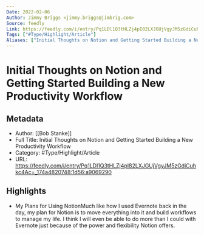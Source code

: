```yaml
---
Date: 2022-02-06
Author: Jimmy Briggs <jimmy.briggs@jimbrig.com>
Source: feedly
Link: https://feedly.com/i/entry/Pq1LDl1Q3tHLZj4pI82LXJGUjVgyJM5zGdiCuhkc4Ac=_174a4820748:1d56:a9069290
Tags: ["#Type/Highlight/Article"]
Aliases: ["Initial Thoughts on Notion and Getting Started Building a New Productivity Workflow", "Initial Thoughts on Notion and Getting Started Building a New Productivity Workflow"]
---
```

# Initial Thoughts on Notion and Getting Started Building a New Productivity Workflow

## Metadata
- Author: [[Bob Stanke]]
- Full Title: Initial Thoughts on Notion and Getting Started Building a New Productivity Workflow
- Category: #Type/Highlight/Article
- URL: https://feedly.com/i/entry/Pq1LDl1Q3tHLZj4pI82LXJGUjVgyJM5zGdiCuhkc4Ac=_174a4820748:1d56:a9069290

## Highlights
- My Plans for Using NotionMuch like how I used Evernote back in the day, my plan for Notion is to move everything into it and build workflows to manage my life. I think I will even be able to do more than I could with Evernote just because of the power and flexibility Notion offers.
